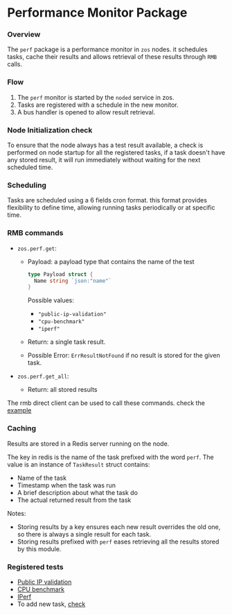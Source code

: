 # Performance Monitor Package

### Overview

The `perf` package is a performance monitor in `zos` nodes. it schedules tasks, cache their results and allows retrieval of these results through `RMB` calls.

### Flow

1. The `perf` monitor is started by the `noded` service in zos.
2. Tasks are registered with a schedule in the new monitor.
3. A bus handler is opened to allow result retrieval.

### Node Initialization check

To ensure that the node always has a test result available, a check is performed on node startup for all the registered tasks, if a task doesn't have any stored result, it will run immediately without waiting for the next scheduled time.

### Scheduling

Tasks are scheduled using a 6 fields cron format. this format provides flexibility to define time, allowing running tasks periodically or at specific time.

### RMB commands

- `zos.perf.get`:
  - Payload: a payload type that contains the name of the test
    ```go
    type Payload struct {
      Name string `json:"name"`
    }
    ```

    Possible values:
      - `"public-ip-validation"`
      - `"cpu-benchmark"`
      - `"iperf"`

  - Return: a single task result.

  - Possible Error: `ErrResultNotFound` if no result is stored for the given task.

- `zos.perf.get_all`:

  - Return: all stored results

The rmb direct client can be used to call these commands. check the [example](https://github.com/threefoldtech/tfgrid-sdk-go/blob/development/rmb-sdk-go/examples/client_rpc/main.go)
### Caching

Results are stored in a Redis server running on the node.

The key in redis is the name of the task prefixed with the word `perf`.
The value is an instance of `TaskResult` struct contains:

- Name of the task
- Timestamp when the task was run
- A brief description about what the task do
- The actual returned result from the task

Notes:

- Storing results by a key ensures each new result overrides the old one, so there is always a single result for each task.
- Storing results prefixed with `perf` eases retrieving all the results stored by this module.

### Registered tests

- [Public IP validation](./publicips.md)
- [CPU benchmark](./cpubench.md)
- [IPerf](./iperf.md)
- To add new task, [check](../../pkg/perf/README.md)


